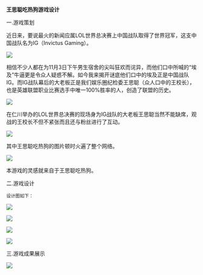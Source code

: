 **王思聪吃热狗游戏设计**

一.游戏策划

近日来，要说最火的新闻应属LOL世界总决赛上中国战队取得了世界冠军，这支中国战队名为IG（Invictus Gaming）。

![](https://img-blog.csdnimg.cn/20181107205354420.png?x-oss-process=image/watermark,type_ZmFuZ3poZW5naGVpdGk,shadow_10,text_aHR0cHM6Ly9ibG9nLmNzZG4ubmV0L3FxXzQzMjY3Nzcz,size_16,color_FFFFFF,t_70)

相信不少人都在为11月3日下午男生宿舍的尖叫狂欢而诧异，而他们口中所喊的“埃及”牛逼更是令众人疑惑不解。如今我来揭开谜底他们口中的埃及正是中国战队IG。而IG战队幕后的大老板正是我们娱乐圈纪检委王思聪（众人口中的王校长），也是英雄联盟职业比赛选手中唯一100%胜率的人，创造了联盟的历史。

![](https://img-blog.csdnimg.cn/20181107205649809.png?x-oss-process=image/watermark,type_ZmFuZ3poZW5naGVpdGk,shadow_10,text_aHR0cHM6Ly9ibG9nLmNzZG4ubmV0L3FxXzQzMjY3Nzcz,size_16,color_FFFFFF,t_70)

在仁川举办的LOL世界总决赛的现场身为IG战队的大老板王思聪当然不能缺席，观战的王校长不但不紧张而且还与粉丝进行了互动。

![](https://img-blog.csdnimg.cn/20181107210610968.png?x-oss-process=image/watermark,type_ZmFuZ3poZW5naGVpdGk,shadow_10,text_aHR0cHM6Ly9ibG9nLmNzZG4ubmV0L3FxXzQzMjY3Nzcz,size_16,color_FFFFFF,t_70)

其中王思聪吃热狗的图片顿时火遍了整个网络。

![](https://img-blog.csdnimg.cn/20181107210602727.png?x-oss-process=image/watermark,type_ZmFuZ3poZW5naGVpdGk,shadow_10,text_aHR0cHM6Ly9ibG9nLmNzZG4ubmV0L3FxXzQzMjY3Nzcz,size_16,color_FFFFFF,t_70)

本游戏的灵感就来自于王思聪吃热狗。

二.游戏设计

    设计图如下：

![](https://img-blog.csdnimg.cn/20181107211142185.png?x-oss-process=image/watermark,type_ZmFuZ3poZW5naGVpdGk,shadow_10,text_aHR0cHM6Ly9ibG9nLmNzZG4ubmV0L3FxXzQzMjY3Nzcz,size_16,color_FFFFFF,t_70)

![](https://img-blog.csdnimg.cn/20181107211149990.png?x-oss-process=image/watermark,type_ZmFuZ3poZW5naGVpdGk,shadow_10,text_aHR0cHM6Ly9ibG9nLmNzZG4ubmV0L3FxXzQzMjY3Nzcz,size_16,color_FFFFFF,t_70)

![](https://img-blog.csdnimg.cn/20181107211200558.png?x-oss-process=image/watermark,type_ZmFuZ3poZW5naGVpdGk,shadow_10,text_aHR0cHM6Ly9ibG9nLmNzZG4ubmV0L3FxXzQzMjY3Nzcz,size_16,color_FFFFFF,t_70)

![](https://img-blog.csdnimg.cn/20181107211211821.png?x-oss-process=image/watermark,type_ZmFuZ3poZW5naGVpdGk,shadow_10,text_aHR0cHM6Ly9ibG9nLmNzZG4ubmV0L3FxXzQzMjY3Nzcz,size_16,color_FFFFFF,t_70)

三.游戏成果展示

![](https://img-blog.csdnimg.cn/20181107213208231.gif)
